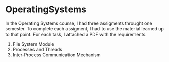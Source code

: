 # OperatingSystems

In the Operating Systems course, I had three assigments throught one semester. To complete each assigment, I had to use the material learned up to that point. For each task, I attached a PDF with the requirements. <br />
1. File System Module  <br />
2. Processes and Threads  <br />
3. Inter-Process Communication Mechanism
   
